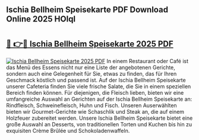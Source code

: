 ## Ischia Bellheim Speisekarte PDF Download Online 2025 HOIql

# <h2><a href="http://gc5s5v6.nevu.top/?p=Ischia+Bellheim+Speisekarte">🔗 👉🔴 Ischia Bellheim Speisekarte 2025 PDF</a></h2>

[![Ischia Bellheim Speisekarte 2025 PDF](https://i.imgur.com/dBaPXMq.png)](http://gc5s5v6.nevu.top/?p=Ischia+Bellheim+Speisekarte)
In einem Restaurant oder Café ist das Menü des Essens nicht nur eine Liste der angebotenen Gerichte, sondern auch eine Gelegenheit für Sie, etwas zu finden, das für Ihren Geschmack köstlich und passend ist. Auf der Ischia Bellheim Speisekarte unserer Cafeteria finden Sie viele frische Salate, die Sie in einem speziellen Bereich finden können. Für diejenigen, die Fleisch lieben, bieten wir eine umfangreiche Auswahl an Gerichten auf der Ischia Bellheim Speisekarte an: Rindfleisch, Schweinefleisch, Huhn und Fisch. Unseren Auserwählten bieten wir Gourmet-Gerichte wie Schaschlik und Steak an, die auf einem Holzfeuer zubereitet werden. Unsere Ischia Bellheim Speisekarte bietet eine große Auswahl an Desserts, von traditionellen Torten und Kuchen bis hin zu exquisiten Crème Brûlée und Schokoladenwaffeln.
